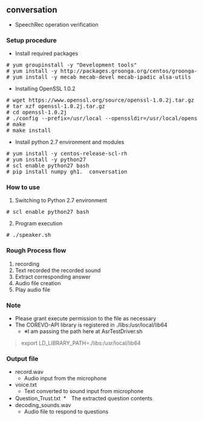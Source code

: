 ## conversation

* SpeechRec operation verification

### Setup procedure

* Install required packages
<pre>
# yum groupinstall -y "Development tools"
# yum install -y http://packages.groonga.org/centos/groonga-release-1.1.0-1.noarch.rpm
# yum install -y mecab mecab-devel mecab-ipadic alsa-utils
</pre>
* Installing OpenSSL 1.0.2
<pre>
# wget https://www.openssl.org/source/openssl-1.0.2j.tar.gz
# tar xzf openssl-1.0.2j.tar.gz
# cd openssl-1.0.2j
# ./config --prefix=/usr/local --openssldir=/usr/local/openssl shared
# make
# make install
</pre>
* Install python 2.7 environment and modules
<pre>
# yum install -y centos-release-scl-rh
# yum install -y python27
# scl enable python27 bash
# pip install numpy gh1.  conversation
</pre>

### How to use

1. Switching to Python 2.7 environment
<pre>
# scl enable python27 bash
</pre>
2. Program execution
<pre>
# ./speaker.sh
</pre>

### Rough Process flow

1. recording
2. Text recorded the recorded sound
3. Extract corresponding answer
4. Audio file creation
5. Play audio file

### Note
* Please grant execute permission to the file as necessary 
* The COREVO-API library is registered in ./libs:/usr/local/lib64
  * ※I am passing the path here at AsrTestDriver.sh
> export LD_LIBRARY_PATH=./libs:/usr/local/lib64

### Output file
* record.wav
  * Audio input from the microphone
* voice.txt
  * Text converted to sound input from microphone
* Question_Trust.txt
  *　The extracted question contents
* decoding_sounds.wav
  * Audio file to respond to questions


